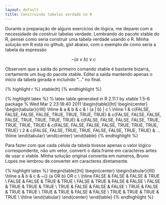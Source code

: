 ```yaml
---
layout: default
title: Construindo tabelas verdade no R
---
```


Durante a prepara&ccedil;&atilde;o de alguns exerc&iacute;cios de
l&oacute;gica, me deparei com a necessidade de construir tabelas
verdade. Lembrando do pacote xtable do R, pensei como seria construir
uma tabela verdade usando o R. Minha solu&ccedil;&atilde;o em R
est&aacute; no github, gist abaixo, com o exemplo de como seria a
tabela da express&atilde;o

$$\neg (a \lor b) \lor c$$

<script src="https://gist.github.com/852194.js"> </script>

Observem que a sa&iacute;da do primeiro comando xtable &eacute;
bastante bizarra, certamente um bug do pacote xtable. Editei a
sa&iacute;da mantendo apenas o in&iacute;cio da tabela gerada e
inclu&iacute;ndo "..." no final.

{% highlight r %}
xtable(tt)
{% endhighlight %}

{% highlight latex %}
% latex table generated in R 2.11.1 by xtable 1.5-6 package
% Wed Mar  2 23:18:40 2011
\begin{table}[ht]
\begin{center}
\begin{tabular}{rllll}
  \hline
 & a & b & c & ! (a $|$ b) $|$ c \\ 
  \hline
1 & c(FALSE, FALSE, FALSE, FALSE, TRUE, TRUE, TRUE, TRUE) & 
    c(FALSE, FALSE, FALSE, FALSE, TRUE, TRUE, TRUE, TRUE) & 
    c(FALSE, FALSE, FALSE, FALSE, TRUE, TRUE, TRUE, TRUE) & 
    c(FALSE, FALSE, FALSE, FALSE, TRUE, TRUE, TRUE, TRUE) \\ 
2 & c(FALSE, FALSE, TRUE, TRUE, FALSE, FALSE, TRUE, TRUE) & 
...
  \hline
\end{tabular}
\end{center}
\end{table}
{% endhighlight %}

Para fazer com que cada c&eacute;lula da tabela tivesse apenas o valor
l&oacute;gico correspondente, n&atilde;o um vetor, converti o
data.frame em caracteres antes de usar o xtable. Minha
solu&ccedil;&atilde;o original convertia em n&uacute;meros, Bruno
Lopes me lembrou de converter em caracteres diretamente.

{% highlight latex %}
\begin{table}[ht]
\begin{center}
\begin{tabular}{llll}
  \hline
a & b & c & \~{} (a OR b) OR c \\ 
  \hline
FALSE & FALSE & FALSE & TRUE \\ 
  FALSE & FALSE & TRUE & TRUE \\ 
  FALSE & TRUE & FALSE & FALSE \\ 
  FALSE & TRUE & TRUE & TRUE \\ 
  TRUE & FALSE & FALSE & FALSE \\ 
  TRUE & FALSE & TRUE & TRUE \\ 
  TRUE & TRUE & FALSE & FALSE \\ 
  TRUE & TRUE & TRUE & TRUE \\ 
   \hline
\end{tabular}
\end{center}
\end{table}
{% endhighlight %}

